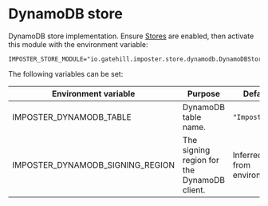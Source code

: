 # DynamoDB store

DynamoDB store implementation. Ensure [Stores](../../docs/stores.md) are enabled, then activate this module with the environment variable:

    IMPOSTER_STORE_MODULE="io.gatehill.imposter.store.dynamodb.DynamoDBStoreModule"

The following variables can be set:

| Environment variable             | Purpose                                     | Default                    |
|----------------------------------|---------------------------------------------|----------------------------|
| IMPOSTER_DYNAMODB_TABLE          | DynamoDB table name.                        | `"Imposter"`               |
| IMPOSTER_DYNAMODB_SIGNING_REGION | The signing region for the DynamoDB client. | Inferred from environment. |
